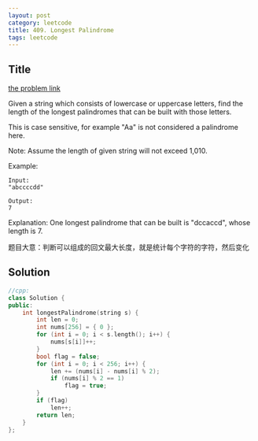 ```yaml
---
layout: post
category: leetcode
title: 409. Longest Palindrome
tags: leetcode
---
```

## Title
[the problem link](https://leetcode.com/problems/longest-palindrome/description/)

Given a string which consists of lowercase or uppercase letters, find the length of the longest palindromes that can be built with those letters.

This is case sensitive, for example "Aa" is not considered a palindrome here.

Note:
Assume the length of given string will not exceed 1,010.

Example:

	Input:
	"abccccdd"
	
	Output:
	7

Explanation:
One longest palindrome that can be built is "dccaccd", whose length is 7.

题目大意：判断可以组成的回文最大长度，就是统计每个字符的字符，然后变化

## Solution
```c++
//cpp:
class Solution {
public:
	int longestPalindrome(string s) {
		int len = 0;
		int nums[256] = { 0 };
		for (int i = 0; i < s.length(); i++) {
			nums[s[i]]++;
		}
		bool flag = false;
		for (int i = 0; i < 256; i++) {
			len += (nums[i] - nums[i] % 2);
			if (nums[i] % 2 == 1)
				flag = true;
		}
		if (flag)
			len++;
		return len;
	}
};
```
